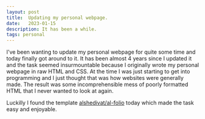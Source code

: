 ```yaml
---
layout: post
title:  Updating my personal webpage.
date:   2023-01-15
description: It has been a while.
tags: personal
---
```


I've been wanting to update my personal webpage for quite some time and today finally got around to it.
It has been almost 4 years since I updated it and the task seemed insurmountable because I
originally wrote my personal webpage in raw HTML and CSS. At the time I was 
just starting to get into programming and I just thought that was how websites were generally made. The result
was some incomprehensible mess of poorly formatted HTML that I never wanted to look at again.

Luckilly I found the template [alshedivat/al-folio](https://github.com/alshedivat/al-folio) today which made
the task easy and enjoyable. 